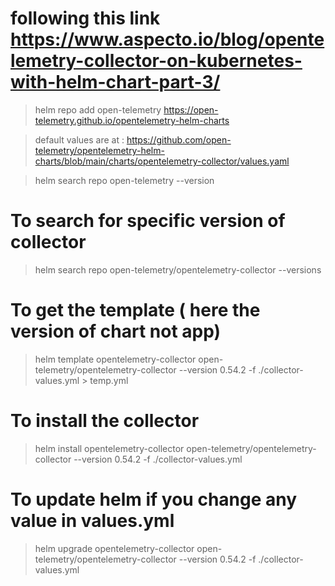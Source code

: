 # following this link https://www.aspecto.io/blog/opentelemetry-collector-on-kubernetes-with-helm-chart-part-3/


> helm repo add open-telemetry https://open-telemetry.github.io/opentelemetry-helm-charts


> default values are at : https://github.com/open-telemetry/opentelemetry-helm-charts/blob/main/charts/opentelemetry-collector/values.yaml

> helm search repo open-telemetry --version

# To search for specific version of collector

> helm search repo open-telemetry/opentelemetry-collector  --versions


# To get the template ( here the version of chart not app)

> helm template opentelemetry-collector open-telemetry/opentelemetry-collector --version 0.54.2   -f ./collector-values.yml > temp.yml

# To install the collector 

> helm install opentelemetry-collector open-telemetry/opentelemetry-collector --version 0.54.2   -f ./collector-values.yml

# To update helm if you change any value in values.yml

> helm upgrade opentelemetry-collector open-telemetry/opentelemetry-collector --version 0.54.2   -f ./collector-values.yml 